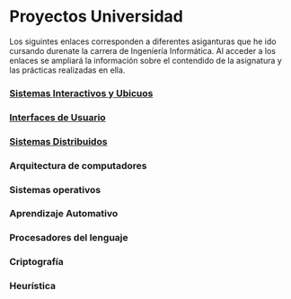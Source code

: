 # Proyectos Universidad

Los siguintes enlaces corresponden a diferentes asiganturas que he ido cursando durenate la carrera de Ingeníería Informática. Al acceder a los enlaces se ampliará la información sobre el contendido de la asignatura y las prácticas realizadas en ella.


### [Sistemas Interactivos y Ubicuos](https://github.com/Marina963/Projectos_Universidad/blob/main/Sistemas%20Interactivos%20y%20Ubicuos)
### [Interfaces de Usuario](https://github.com/Marina963/Projectos_Universidad/blob/main/Interfaces%20de%20usurio.md)
### [Sistemas Distribuidos](https://github.com/Marina963/Projectos_Universidad/blob/main/Sistemas%20Distribuidos.md)
### Arquitectura de computadores
### Sistemas operativos
### Aprendizaje Automativo
### Procesadores del lenguaje
### Criptografía
### Heurística
